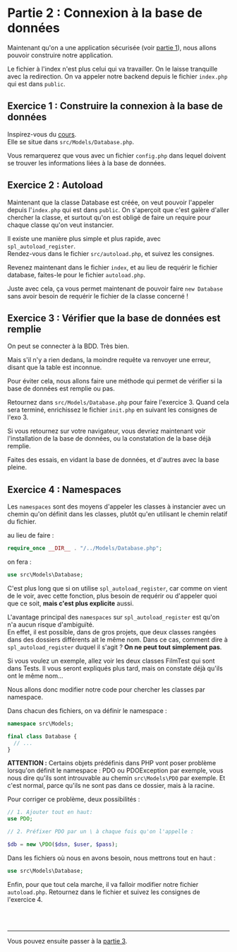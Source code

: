 # Partie 2 : Connexion à la base de données
Maintenant qu'on a une application sécurisée (voir [partie 1](<partie 1.md>)), nous allons pouvoir construire notre application.

Le fichier à l'index n'est plus celui qui va travailler. On le laisse tranquille avec la redirection. On va appeler notre backend depuis le fichier `index.php` qui est dans `public`.

## Exercice 1 : Construire la connexion à la base de données
Inspirez-vous du [cours](readme.md). \
Elle se situe dans `src/Models/Database.php`.

Vous remarquerez que vous avec un fichier `config.php` dans lequel doivent se trouver les informations liées à la base de données.

## Exercice 2 : Autoload
Maintenant que la classe Database est créée, on veut pouvoir l'appeler depuis l'`index.php` qui est dans `public`.
On s'aperçoit que c'est galère d'aller chercher la classe, et surtout qu'on est obligé de faire un require pour chaque classe qu'on veut instancier.

Il existe une manière plus simple et plus rapide, avec `spl_autoload_register`. \
Rendez-vous dans le fichier `src/autoload.php`, et suivez les consignes.

Revenez maintenant dans le fichier `index`, et au lieu de requérir le fichier database, faites-le pour le fichier `autoload.php`.

Juste avec cela, ça vous permet maintenant de pouvoir faire `new Database` sans avoir besoin de requérir le fichier de la classe concerné ! 

## Exercice 3 : Vérifier que la base de données est remplie
On peut se connecter à la BDD. Très bien.

Mais s'il n'y a rien dedans, la moindre requête va renvoyer une erreur, disant que la table est inconnue.

Pour éviter cela, nous allons faire une méthode qui permet de vérifier si la base de données est remplie ou pas.

Retournez dans `src/Models/Database.php` pour faire l'exercice 3.
Quand cela sera terminé, enrichissez le fichier `init.php` en suivant les consignes de l'exo 3.

Si vous retournez sur votre navigateur, vous devriez maintenant voir l'installation de la base de données, ou la constatation de la base déjà remplie. 

Faites des essais, en vidant la base de données, et d'autres avec la base pleine.


## Exercice 4 : Namespaces
Les `namespaces` sont des moyens d'appeler les classes à instancier avec un chemin qu'on définit dans les classes, plutôt qu'en utilisant le chemin relatif du fichier.

au lieu de faire :
```php
require_once __DIR__ . "/../Models/Database.php";
```
on fera :
```php
use src\Models\Database;
```

C'est plus long que si on utilise `spl_autoload_register`, car comme on vient de le voir, avec cette fonction, plus besoin de requérir ou d'appeler quoi que ce soit, **mais c'est plus explicite** aussi.

L'avantage principal des `namespaces` sur `spl_autoload_register` est qu'on n'a aucun risque d'ambiguïté. \
En effet, il est possible, dans de gros projets, que deux classes rangées dans des dossiers différents ait le même nom. Dans ce cas, comment dire à `spl_autoload_register` duquel il s'agit ? **On ne peut tout simplement pas**.

Si vous voulez un exemple, allez voir les deux classes FilmTest qui sont dans Tests. Il vous seront expliqués plus tard, mais on constate déjà qu'ils ont le même nom...

Nous allons donc modifier notre code pour chercher les classes par namespace.

Dans chacun des fichiers, on va définir le namespace :

```php
namespace src\Models;

final class Database {
  // ...
}
```
**ATTENTION :**
Certains objets prédéfinis dans PHP vont poser problème lorsqu'on définit le namespace : PDO ou PDOException par exemple, vous nous dire qu'ils sont introuvable au chemin `src\Models\PDO` par exemple. Et c'est normal, parce qu'ils ne sont pas dans ce dossier, mais à la racine.

Pour corriger ce problème, deux possibilités :

```php
// 1. Ajouter tout en haut:
use PDO;

// 2. Préfixer PDO par un \ à chaque fois qu'on l'appelle :

$db = new \PDO($dsn, $user, $pass);
```


Dans les fichiers où nous en avons besoin, nous mettrons tout en haut :
```php
use src\Models\Database;
```

Enfin, pour que tout cela marche, il va falloir modifier notre fichier `autoload.php`. Retournez dans le fichier et suivez les consignes de l'exercice 4.
  
<br><br>

---
Vous pouvez ensuite passer à la [partie 3](<partie 3.md>).